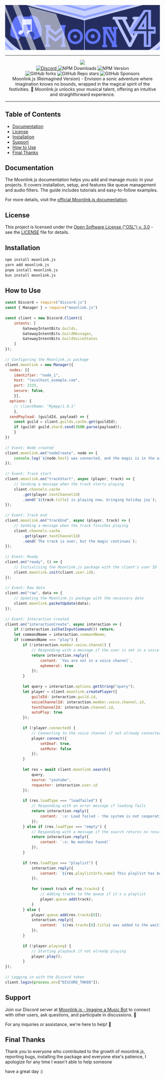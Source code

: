 <img src="/assets/moonlink_banner.png" alt="Moonlink.js - v4">
<div align = "center">
<hr>
<img src="https://img.shields.io/badge/Made_with_♥️_in-Brazil-ED186A?style=for-the-badge"><br>
<a href="https://discord.gg/q8HzGuHuDY">
<img src="https://img.shields.io/discord/990369410344701964?color=333&label=Support&logo=discord&style=for-the-badge" alt="Discord">
</a>
</a> 
</a href="https://www.npmjs.com/package/moonlink.js">
<img alt="NPM Downloads" src="https://img.shields.io/npm/d18m/moonlink.js?style=for-the-badge&logo=npm&color=333">
<a>
<a>
<img alt="NPM Version" src="https://img.shields.io/npm/v/moonlink.js?style=for-the-badge&logo=npm&color=333">
</a>
<br>
<a><img alt="GitHub forks" src="https://img.shields.io/github/forks/Ecliptia/moonlink.js?style=for-the-badge&logo=github&color=333">
</a>
<a>
<img alt="GitHub Repo stars" src="https://img.shields.io/github/stars/Ecliptia/moonlink.js?style=for-the-badge&logo=github&color=333">
</a>
<a>
<img alt="GitHub Sponsors" src="https://img.shields.io/github/sponsors/1lucas1apk?style=for-the-badge&logo=github&color=333">
</a>
  <br>
  Moonlink.js (Reimagined Version) - Envision a sonic adventure where imagination knows no bounds, wrapped in the magical spirit of the festivities. 🌌 Moonlink.js unlocks your musical talent, offering an intuitive and straightforward experience.
</div>
<hr>

## Table of Contents

-   [Documentation](#documentation)
-   [License](#license)
-   [Installation](#installation)
-   [Support](#support)
-   [How to Use](#how-to-use)
-   [Final Thanks](#final-thanks)
  
## Documentation

The Moonlink.js documentation helps you add and manage music in your projects. It covers installation, setup, and features like queue management and audio filters. The guide includes tutorials and easy-to-follow examples.

For more details, visit the [official Moonlink.js documentation](https://moonlink.js.org).

## License

This project is licensed under the [Open Software License ("OSL") v. 3.0](LICENSE) - see the [LICENSE](LICENSE) file for details.

## Installation

```bash
npm install moonlink.js
yarn add moonlink.js
pnpm install moonlink.js
bun install moonlink.js
```

## How to Use

```javascript
const Discord = require("discord.js")
const { Manager } = require("moonlink.js")

const client = new Discord.Client({
    intents: [
        GatewayIntentBits.Guilds,
        GatewayIntentBits.GuildMessages,
        GatewayIntentBits.GuildVoiceStates
    ]
});

// Configuring the Moonlink.js package
client.moonlink = new Manager({
  nodes: [{
    identifier: "node_1",
    host: "localhost_exemple.com",
    port: 2333,
    secure: false,
    }],
  options: {
    // clientName: "MyApp/1.0.1"
    },
  sendPayload: (guildId, payload) => {
    const guild = client.guilds.cache.get(guildId);
    if (guild) guild.shard.send(JSON.parse(payload));
    }
})

// Event: Node created
client.moonlink.on("nodeCreate", node => {
    console.log(`${node.host} was connected, and the magic is in the air`);
});

// Event: Track start
client.moonlink.on("trackStart", async (player, track) => {
    // Sending a message when the track starts playing
    client.channels.cache
        .get(player.textChannelId)
        .send(`${track.title} is playing now, bringing holiday joy`);
});

// Event: Track end
client.moonlink.on("trackEnd", async (player, track) => {
    // Sending a message when the track finishes playing
    client.channels.cache
        .get(player.textChannelId)
        .send(`The track is over, but the magic continues`);
});

// Event: Ready
client.on("ready", () => {
    // Initializing the Moonlink.js package with the client's user ID
    client.moonlink.init(client.user.id);
});

// Event: Raw data
client.on("raw", data => {
    // Updating the Moonlink.js package with the necessary data
    client.moonlink.packetUpdate(data);
});

// Event: Interaction created
client.on("interactionCreate", async interaction => {
    if (!interaction.isChatInputCommand()) return;
    let commandName = interaction.commandName;
    if (commandName === "play") {
        if (!interaction.member.voice.channel) {
            // Responding with a message if the user is not in a voice channel
            return interaction.reply({
                content: `You are not in a voice channel`,
                ephemeral: true
            });
        }

        let query = interaction.options.getString("query");
        let player = client.moonlink.createPlayer({
            guildId: interaction.guild.id,
            voiceChannelId: interaction.member.voice.channel.id,
            textChannelId: interaction.channel.id,
            autoPlay: true
        });

        if (!player.connected) {
            // Connecting to the voice channel if not already connected
            player.connect({
                setDeaf: true,
                setMute: false
            });
        }

        let res = await client.moonlink.search({
            query,
            source: "youtube",
            requester: interaction.user.id
        });

        if (res.loadType === "loadfailed") {
            // Responding with an error message if loading fails
            return interaction.reply({
                content: `:x: Load failed - the system is not cooperating.`
            });
        } else if (res.loadType === "empty") {
            // Responding with a message if the search returns no results
            return interaction.reply({
                content: `:x: No matches found!`
            });
        }

        if (res.loadType === "playlist") {
            interaction.reply({
                content: `${res.playlistInfo.name} This playlist has been added to the waiting list, spreading joy`
            });

            for (const track of res.tracks) {
                // Adding tracks to the queue if it's a playlist
                player.queue.add(track);
            }
        } else {
            player.queue.add(res.tracks[0]);
            interaction.reply({
                content: `${res.tracks[0].title} was added to the waiting list`
            });
        }

        if (!player.playing) {
            // Starting playback if not already playing
            player.play();
        }
});

// Logging in with the Discord token
client.login(process.env["DISCORD_TOKEN"]);
```

## Support

Join our Discord server at [Moonlink.js - Imagine a Music Bot](https://discord.com/invite/xQq2A8vku3) to connect with other users, ask questions, and participate in discussions. 🤝

For any inquiries or assistance, we're here to help! 🌟

## Final Thanks

Thank you to everyone who contributed to the growth of moonlink.js, reporting bugs, installing the package and everyone else's patience, I apologize for any time I wasn't able to help someone

have a great day :)
